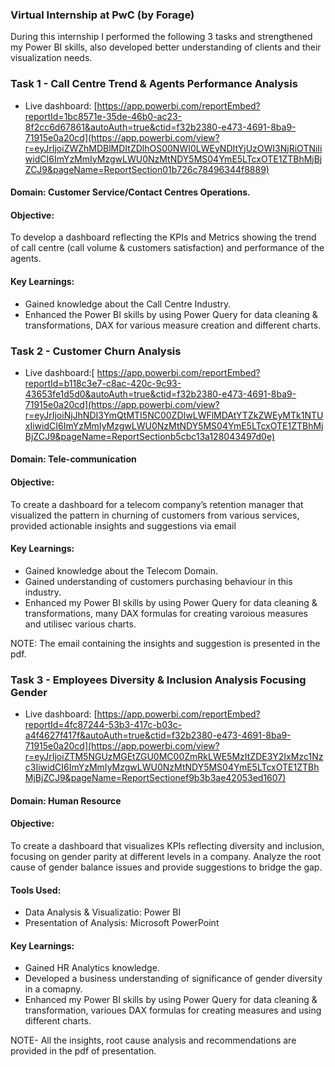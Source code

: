 ### Virtual Internship at PwC (by Forage)
During this internship I performed the following 3 tasks and strengthened my Power BI skills, also developed better understanding of clients and their visualization needs. 

### Task 1 - Call Centre Trend & Agents Performance Analysis
- Live dashboard: [https://app.powerbi.com/reportEmbed?reportId=1bc8571e-35de-46b0-ac23-8f2cc6d67861&autoAuth=true&ctid=f32b2380-e473-4691-8ba9-71915e0a20cd](https://app.powerbi.com/view?r=eyJrIjoiZWZhMDBlMDItZDlhOS00NWI0LWEyNDItYjUzOWI3NjRiOTNiIiwidCI6ImYzMmIyMzgwLWU0NzMtNDY5MS04YmE5LTcxOTE1ZTBhMjBjZCJ9&pageName=ReportSection01b726c78496344f8889)
#### Domain: Customer Service/Contact Centres Operations.
#### Objective: 
To develop a dashboard reflecting the KPIs and Metrics showing the trend of call centre (call volume & customers satisfaction) and performance of the agents.
#### Key Learnings:
- Gained knowledge about the Call Centre Industry.
- Enhanced the Power BI skills by using Power Query for data cleaning & transformations, DAX for various measure creation and different charts.

### Task 2 - Customer Churn Analysis
- Live dashboard:[ https://app.powerbi.com/reportEmbed?reportId=b118c3e7-c8ac-420c-9c93-43653fe1d5d0&autoAuth=true&ctid=f32b2380-e473-4691-8ba9-71915e0a20cd](https://app.powerbi.com/view?r=eyJrIjoiNjJhNDI3YmQtMTI5NC00ZDIwLWFlMDAtYTZkZWEyMTk1NTUxIiwidCI6ImYzMmIyMzgwLWU0NzMtNDY5MS04YmE5LTcxOTE1ZTBhMjBjZCJ9&pageName=ReportSectionb5cbc13a128043497d0e)
#### Domain: Tele-communication
#### Objective:
To create a dashboard for a telecom company’s retention manager that visualized the pattern in churning of customers from various services, provided actionable insights
and suggestions via email
#### Key Learnings:
- Gained knowledge about the Telecom Domain.
- Gained understanding of customers purchasing behaviour in this industry.
- Enhanced my Power BI skills by using Power Query for data cleaning & transformations, many DAX formulas for creating varoious measures and utilisec various charts.

NOTE: The email containing the insights and suggestion is presented in the pdf.

### Task 3 - Employees Diversity & Inclusion Analysis Focusing Gender 
- Live dashboard: [https://app.powerbi.com/reportEmbed?reportId=4fc87244-53b3-417c-b03c-a4f4627f417f&autoAuth=true&ctid=f32b2380-e473-4691-8ba9-71915e0a20cd](https://app.powerbi.com/view?r=eyJrIjoiZTM5NGUzMGEtZGU0MC00ZmRkLWE5MzItZDE3Y2IxMzc1Nzc3IiwidCI6ImYzMmIyMzgwLWU0NzMtNDY5MS04YmE5LTcxOTE1ZTBhMjBjZCJ9&pageName=ReportSectionef9b3b3ae42053ed1607)
#### Domain: Human Resource
#### Objective:
To create a dashboard that visualizes KPIs reflecting diversity and inclusion, focusing on gender parity at different levels in a company. Analyze the root cause of gender balance issues
and provide suggestions to bridge the gap.
#### Tools Used: 
- Data Analysis & Visualizatio: Power BI
- Presentation of Analysis: Microsoft PowerPoint
#### Key Learnings: 
- Gained HR Analytics knowledge. 
- Developed a business understanding of significance of gender diversity in a comapny.
- Enhanced my Power BI skills by using Power Query for data cleaning & transformation, varioues DAX formulas for creating measures and using different charts.

NOTE- All the insights, root cause analysis and recommendations are provided in the pdf of presentation.

